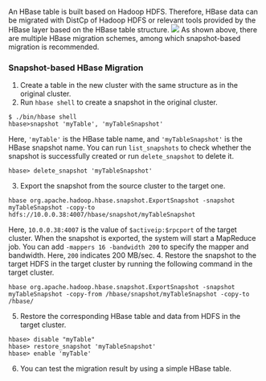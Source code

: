 An HBase table is built based on Hadoop HDFS. Therefore, HBase data can be migrated with DistCp of Hadoop HDFS or relevant tools provided by the HBase layer based on the HBase table structure.
 ![](https://main.qcloudimg.com/raw/2793e8e2ecb6314751b5b4bc0edfc6c2.png)
As shown above, there are multiple HBase migration schemes, among which snapshot-based migration is recommended.

### Snapshot-based HBase Migration
1. Create a table in the new cluster with the same structure as in the original cluster.
2. Run `hbase shell` to create a snapshot in the original cluster.
```
$ ./bin/hbase shell  
hbase>snapshot 'myTable', 'myTableSnapshot'  
```
Here, `'myTable'` is the HBase table name, and `'myTableSnapshot'` is the HBase snapshot name. You can run `list_snapshots` to check whether the snapshot is successfully created or run `delete_snapshot` to delete it.
```
hbase> delete_snapshot 'myTableSnapshot'  
```
3. Export the snapshot from the source cluster to the target one.
```
hbase org.apache.hadoop.hbase.snapshot.ExportSnapshot -snapshot myTableSnapshot -copy-to hdfs://10.0.0.38:4007/hbase/snapshot/myTableSnapshot  
```
Here, `10.0.0.38:4007` is the value of `$activeip:$rpcport` of the target cluster. When the snapshot is exported, the system will start a MapReduce job. You can add `-mappers 16 -bandwidth 200` to specify the mapper and bandwidth. Here, `200` indicates 200 MB/sec.
4. Restore the snapshot to the target HDFS in the target cluster by running the following command in the target cluster.
```
hbase org.apache.hadoop.hbase.snapshot.ExportSnapshot -snapshot myTableSnapshot -copy-from /hbase/snapshot/myTableSnapshot -copy-to /hbase/  
```
5. Restore the corresponding HBase table and data from HDFS in the target cluster.
```
hbase> disable "myTable"  
hbase> restore_snapshot 'myTableSnapshot'  
hbase> enable 'myTable'  
```
6. You can test the migration result by using a simple HBase table.
